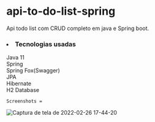 # api-to-do-list-spring
Api todo list com CRUD completo em java e Spring boot.

<h3><li>Tecnologias usadas</li></h3>
    Java 11<br>
    Spring<br>
    Spring Fox(Swagger)<br>
    JPA<br>
    Hibernate<br>
    H2 Database<br>
    
    Screenshots =
    
![Captura de tela de 2022-02-26 17-44-20](https://user-images.githubusercontent.com/89152312/155860536-66c496a4-624c-42b8-a759-7dfe98e07010.png)

